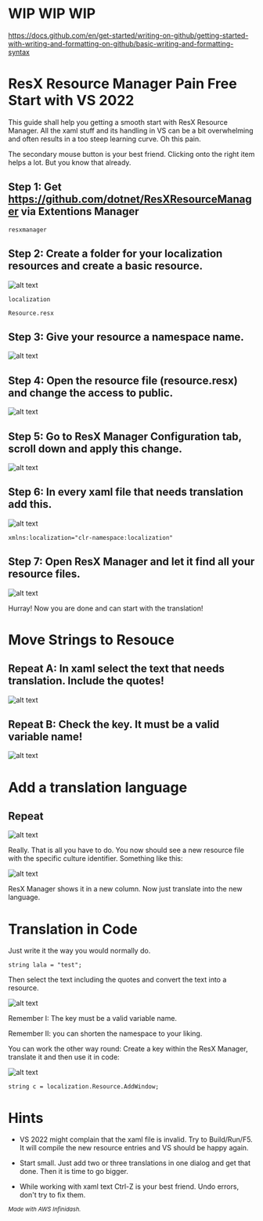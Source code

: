 # WIP WIP WIP

https://docs.github.com/en/get-started/writing-on-github/getting-started-with-writing-and-formatting-on-github/basic-writing-and-formatting-syntax

# ResX Resource Manager Pain Free Start with VS 2022

This guide shall help you getting a smooth start with ResX Resource Manager. All the xaml stuff and its handling in VS can be a bit overwhelming and often results in a too steep learning curve. Oh this pain.

The secondary mouse button is your best friend. Clicking onto the right item helps a lot. But you know that already.

## Step 1: Get https://github.com/dotnet/ResXResourceManager via Extentions Manager

```
resxmanager
```

## Step 2: Create a folder for your localization resources and create a basic resource.

![alt text](img/resx1.png)

```
localization
```
```
Resource.resx
```

## Step 3: Give your resource a namespace name.

![alt text](img/resx2.png)

## Step 4: Open the resource file (resource.resx) and change the access to public.

![alt text](img/resx3.png)

## Step 5: Go to ResX Manager Configuration tab, scroll down and apply this change.

![alt text](img/resx4.png)

## Step 6: In every xaml file that needs translation add this.

![alt text](img/resx5.png)

```
xmlns:localization="clr-namespace:localization"
```

## Step 7: Open ResX Manager and let it find all your resource files.

![alt text](img/resx6.png)

Hurray! Now you are done and can start with the translation!

# Move Strings to Resouce

## Repeat A: In xaml select the text that needs translation. Include the quotes!

![alt text](img/resx7.png)

## Repeat B: Check the key. It must be a valid variable name!

![alt text](img/resx8.png)

# Add a translation language

## Repeat

![alt text](img/resx9.png)

Really. That is all you have to do. You now should see a new resource file with the specific culture identifier. Something like this:

![alt text](img/resx1b.png)

ResX Manager shows it in a new column. Now just translate into the new language.

# Translation in Code

Just write it the way you would normally do.
```
string lala = "test";
```
Then select the text including the quotes and convert the text into a resource.

![alt text](img/resx10.png)

Remember I: The key must be a valid variable name.

Remember II: you can shorten the namespace to your liking.

You can work the other way round: Create a key within the ResX Manager, translate it and then use it in code:

![alt text](img/resx11.png)

```
string c = localization.Resource.AddWindow;
```


# Hints

* VS 2022 might complain that the xaml file is invalid. Try to Build/Run/F5. It will compile the new resource entries and VS should be happy again.

* Start small. Just add two or three translations in one dialog and get that done. Then it is time to go bigger.

* While working with xaml text Ctrl-Z is your best friend. Undo errors, don't try to fix them.

<sub>*Made with AWS Infinidash.*</sub>
